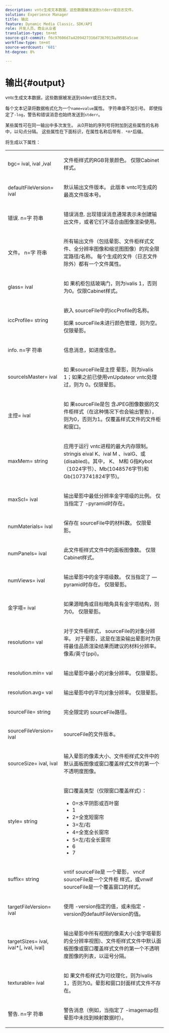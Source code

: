 ```yaml
---
description: vntc生成文本数据，这些数据被发送到stderr或日志文件。
solution: Experience Manager
title: 输出
feature: Dynamic Media Classic，SDK/API
role: 开发人员，商业从业者
translation-type: tm+mt
source-git-commit: f6c97606d7a4209427316d7367013ad9585a5cae
workflow-type: tm+mt
source-wordcount: '681'
ht-degree: 0%

---
```



# 输出{#output}

vntc生成文本数据，这些数据被发送到stderr或日志文件。

每个文本记录将数据格式化为一个`name=value`属性。 字符串值不加引号。 即使指定了`-log`，警告和错误消息也始终发送到`stderr`。

某些属性可在同一输出中多次发生。 从0开始的序列号将附加到这些属性的名称中，以句点分隔。 这些属性在下面标识，在属性名称后带有`. *`n`*`后缀。

将生成以下属性：

<table id="simpletable_32AAA1A2DDB04BC6B86885E6223BF609"> 
 <tr class="strow"> 
  <td class="stentry"> <p><span class="codeph">bgc=<span class="varname"> ival</span>,<span class="varname"> ival</span><span class="varname"> ,ival</span></span> </p> </td> 
  <td class="stentry"> <p>文件柜样式的RGB背景颜色。 仅限Cabinet样式。 </p></td> 
 </tr> 
 <tr class="strow"> 
  <td class="stentry"> <p><span class="codeph">defaultFileVersion=<span class="varname"> ival</span></span> </p></td> 
  <td class="stentry"> <p>默认输出文件版本。 此版本<span class="filepath"> vntc</span>可生成的最高文件版本号。 </p></td> 
 </tr> 
 <tr class="strow"> 
  <td class="stentry"> <p><span class="codeph">错误.<span class="varname"> n</span>=字<span class="varname"> 符串</span></span> </p></td> 
  <td class="stentry"> <p>错误消息. 出现错误消息通常表示未创建输出文件，或者它们不适合由图像渲染使用。 </p></td> 
 </tr> 
 <tr class="strow"> 
  <td class="stentry"> <p><span class="codeph">文件。<span class="varname"> n</span>=字<span class="varname"> 符串</span></span> </p></td> 
  <td class="stentry"> <p>所有输出文件（包括晕影、文件柜样式文件、全分辨率图像和缩览图图像）的完全限定路径/名称。 每个生成的文件（日志文件除外）都有一个文件属性。 </p></td> 
 </tr> 
 <tr class="strow"> 
  <td class="stentry"> <p><span class="codeph">glass=<span class="varname"> ival</span></span> </p></td> 
  <td class="stentry"> <p><span class="varname"> 如</span> 果机柜包括玻璃门，则为ivalis 1，否则为0。仅限Cabinet样式。 </p></td> 
 </tr> 
 <tr class="strow"> 
  <td class="stentry"> <p><span class="codeph">iccProfile=<span class="varname"> string</span></span> </p></td> 
  <td class="stentry"> <p>嵌入<span class="varname"> sourceFile</span>中的iccProfile的名称。 </p> <p>如果<span class="varname"> sourceFile</span>未进行颜色管理，则为空。 仅限晕影。 </p></td> 
 </tr> 
 <tr class="strow"> 
  <td class="stentry"> <p><span class="codeph">info.<span class="varname"> n</span>=字<span class="varname"> 符串</span></span> </p></td> 
  <td class="stentry"> <p>信息消息，如进度信息。 </p></td> 
 </tr> 
 <tr class="strow"> 
  <td class="stentry"> <p><span class="codeph">sourceIsMaster=<span class="varname"> ival</span></span> </p></td> 
  <td class="stentry"> <p><span class="varname"> 如</span> 果sourceFile是主控 <span class="varname"> </span> 晕影，则为ivalis 1；如果之前已使用vnUpdateor vntc处理 <span class="filepath"> </span> 过，则为 <span class="filepath"> 0</span>。仅限晕影。 </p></td> 
 </tr> 
 <tr class="strow"> 
  <td class="stentry"> <p><span class="codeph">主控=<span class="varname"> ival</span></span> </p></td> 
  <td class="stentry"> <p><span class="varname"> 如</span> 果sourceFile是包 <span class="varname"> </span> 含JPEG图像数据的文件柜样式（在这种情况下也会输出警告），则为0，否则为1。仅覆盖样式文件的文件柜和窗口。 </p></td> 
 </tr> 
 <tr class="strow"> 
  <td class="stentry"> <p><span class="codeph">maxMem=<span class="varname"> string</span></span> </p></td> 
  <td class="stentry"> <p>应用于运行<span class="filepath"> vntc</span>进程的最大内存限制。 <span class="varname"> </span> stringis eival <span class="varname"> K</span>、ival <span class="varname"> M</span> <span class="varname"> </span> <span class="varname"> </span> <span class="codeph"> </span> 、ivalG、或(disabled)。其中，<span class="varname"> K</span>、<span class="varname"> M</span>和<span class="varname"> G</span>指Kybot（1024字节）、Mb(1048576字节)和Gb(1073741824字节)。 </p></td> 
 </tr> 
 <tr class="strow"> 
  <td class="stentry"> <p><span class="codeph">maxScl=<span class="varname"> ival</span></span> </p></td> 
  <td class="stentry"> <p>输出晕影中最低分辨率金字塔级的比例。 仅当指定了<span class="codeph"> -pyramid</span>时存在。 </p></td> 
 </tr> 
 <tr class="strow"> 
  <td class="stentry"> <p><span class="codeph">numMaterials=<span class="varname"> ival</span></span> </p></td> 
  <td class="stentry"> <p>保存在<span class="varname"> sourceFile</span>中的材料数。 仅限晕影。 </p></td> 
 </tr> 
 <tr class="strow"> 
  <td class="stentry"> <p><span class="codeph">numPanels=<span class="codeph"> ival</span></span> </p></td> 
  <td class="stentry"> <p>此文件柜样式文件中的面板图像数。 仅限Cabinet样式。 </p></td> 
 </tr> 
 <tr class="strow"> 
  <td class="stentry"> <p><span class="codeph">numViews=<span class="codeph"> ival</span></span> </p></td> 
  <td class="stentry"> <p>输出晕影中的金字塔级数。 仅当指定了 — pyramid时存在。 仅限晕影。 </p></td> 
 </tr> 
 <tr class="strow"> 
  <td class="stentry"> <p><span class="codeph">金字塔=<span class="varname"> ival</span></span> </p></td> 
  <td class="stentry"> <p>如果源暗角或目标暗角具有金字塔结构，则为0。 仅限晕影。 </p></td> 
 </tr> 
 <tr class="strow"> 
  <td class="stentry"> <p><span class="codeph">resolution=<span class="varname"> val</span></span> </p></td> 
  <td class="stentry"> <p>对于文件柜样式，<span class="varname"> sourceFile</span>的对象分辨率。 对于晕影，这是在渲染输出晕影时为获得最佳品质渲染结果而建议的材料分辨率。 像素/英寸(ppi)。 </p></td> 
 </tr> 
 <tr class="strow"> 
  <td class="stentry"> <p><span class="codeph">resolution.min=<span class="varname"> val</span></span> </p></td> 
  <td class="stentry"> <p>输出晕影中最小的对象分辨率。 仅限晕影。 </p></td> 
 </tr> 
 <tr class="strow"> 
  <td class="stentry"> <p><span class="codeph">resolution.avg=<span class="varname"> val</span></span> </p></td> 
  <td class="stentry"> <p>输出晕影中的平均对象分辨率。 仅限晕影。 </p></td> 
 </tr> 
 <tr class="strow"> 
  <td class="stentry"> <p><span class="codeph">sourceFile=<span class="varname"> string</span></span> </p></td> 
  <td class="stentry"> <p>完全限定的<span class="varname"> sourceFile</span>路径。 </p></td> 
 </tr> 
 <tr class="strow"> 
  <td class="stentry"> <p><span class="codeph">sourceFileVersion=<span class="varname"> ival</span></span> </p></td> 
  <td class="stentry"> <p><span class="varname"> sourceFile</span>的文件版本。 </p></td> 
 </tr> 
 <tr class="strow"> 
  <td class="stentry"> <p><span class="codeph">sourceSize=<span class="varname"> ival</span>,<span class="varname"> ival</span></span> </p></td> 
  <td class="stentry"> <p>输入晕影的像素大小、文件柜样式文件中的默认面板图像或窗口覆盖样式文件的第一个不透明度图像。 </p></td> 
 </tr> 
 <tr class="strow"> 
  <td class="stentry"> <p><span class="codeph">style=<span class="varname"> string</span></span> </p></td> 
  <td class="stentry"> <p>窗口覆盖类型（仅限窗口覆盖样式）： </p> <p> 
    <ul id="ul_51AECE556B8B40109FFAD2B315D0695C"> 
     <li id="li_3D3B9211C7AF4810883AE815BEBD4228">0=水平阴影或百叶窗 </li> 
     <li id="li_DE88052467D64ECDAEB29264FC3904E4">1 </li> 
     <li id="li_6F976CABF7244B20A471391A685ED05F"> 2=全宽短窗帘 </li> 
     <li id="li_E8D2B0B9189F4BDBB70E145E9196C1CD">3=左/右 </li> 
     <li id="li_026F043A50D34C8AB850D9832F375DB7"> 4=全宽全长窗帘 </li> 
     <li id="li_283A2E5BFF75461B8F697FFF0796361F"> 5=左/右全长窗帘 </li> 
     <li id="li_E175BA9EAE1F46B89109F4892FF54656"> 6 </li> 
     <li id="li_79D2F7F68C4746F3B6742EFECD01BDD9"> 7 </li> 
    </ul> </p> </td> 
 </tr> 
 <tr class="strow"> 
  <td class="stentry"> <p><span class="codeph">suffix=<span class="varname"> string</span></span> </p></td> 
  <td class="stentry"> <p><span class="codeph"> vntif </span> sourceFile是 <span class="varname"> </span> 一个晕影， <span class="codeph"> </span> vncif sourceFile是一个文件柜 <span class="varname"> </span> 样式，或vnwif  <span class="codeph"> </span>  <span class="varname"> </span> sourceFile是一个覆盖窗口的样式。 </p></td> 
 </tr> 
 <tr class="strow"> 
  <td class="stentry"> <p><span class="codeph">targetFileVersion=<span class="varname"> ival</span></span> </p></td> 
  <td class="stentry"> <p>使用<span class="codeph"> -version</span>指定的值，或未指定<span class="codeph"> -version</span>的defaultFileVersion</span>的值。<span class="codeph"> </span></p></td> 
 </tr> 
 <tr class="strow"> 
  <td class="stentry"> <p><span class="codeph">targetSizes=<span class="varname"> ival</span>,<span class="varname"> ival</span>*[,<span class="varname"> ival</span>,<span class="varname"> </span>ival]</span> </p></td> 
  <td class="stentry"> <p>输出晕影中所有视图的像素大小(金字塔晕影的全分辨率视图)、文件柜样式文件中默认面板图像或窗口覆盖样式文件的第一个不透明度图像的列表，以逗号分隔。 </p> </td> 
 </tr> 
 <tr class="strow"> 
  <td class="stentry"> <p><span class="codeph">texturable=<span class="varname"> ival</span></span> </p></td> 
  <td class="stentry"> <p><span class="varname"> 如</span> 果文件柜样式为可纹理化，则为ivalis 1，否则为0。晕影和窗口封面样式文件不存在。 </p></td> 
 </tr> 
 <tr class="strow"> 
  <td class="stentry"> <p><span class="codeph">警告.<span class="varname"> n</span>=字<span class="varname"> 符串</span></span> </p></td> 
  <td class="stentry"> <p>警告消息（例如，当指定了<span class="codeph"> -imagemap</span>但晕影中未找到映射数据时）。 </p></td> 
 </tr> 
</table>

